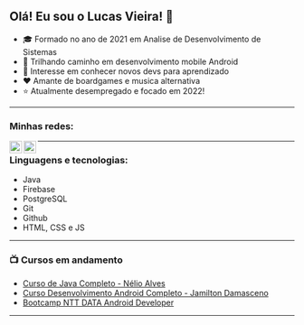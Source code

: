 ## Olá! Eu sou o Lucas Vieira! 👋 

- :mortar_board: Formado no ano de 2021 em Analise de Desenvolvimento de Sistemas
- :battery: Trilhando caminho em desenvolvimento mobile Android
- :dancers: Interesse em conhecer novos devs para aprendizado
- :heart: Amante de boardgames e musica alternativa
- :star: Atualmente desempregado e focado em 2022!

---

### Minhas redes:


[<img align="left" alt="Lucas Vieira | LinkedIn" width="22px" src="https://cdn.jsdelivr.net/npm/simple-icons@v3/icons/linkedin.svg" />][linkedin]
[<img align="left" alt="Lucas Vieira | Instagram" width="22px" src="https://cdn.jsdelivr.net/npm/simple-icons@v3/icons/instagram.svg" />][instagram]

---

### Linguagens e tecnologias:

- Java
- Firebase
- PostgreSQL
- Git
- Github
- HTML, CSS e JS

---

### 📺 Cursos em andamento

- [Curso de Java Completo - Nélio Alves](https://www.udemy.com/course/java-curso-completo/)
- [Curso Desenvolvimento Android Completo - Jamilton Damasceno](https://www.udemy.com/course/curso-de-desenvolvimento-android-oreo/)
- [Bootcamp NTT DATA Android Developer](https://web.dio.me/track/ntt-data-android-developer?tab=path)

---

[instagram]: https://www.instagram.com/oi.lucasvieira/
[linkedin]: hhttps://www.linkedin.com/in/lucasvieira1993/
